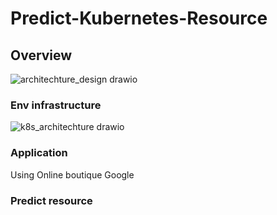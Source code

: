 # Predict-Kubernetes-Resource
## Overview
![architechture_design drawio](https://github.com/user-attachments/assets/e2f4ed36-77a8-4a00-a6c6-85cd2bed2a06)

### Env infrastructure
![k8s_architechture drawio](https://github.com/user-attachments/assets/8c304794-5241-4f36-856b-edd8cacd3561)

### Application
Using Online boutique Google

### Predict resource

